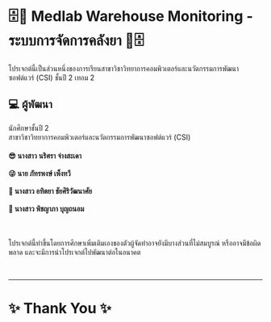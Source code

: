 <h1>🗄️💊 Medlab Warehouse Monitoring - ระบบการจัดการคลังยา 💊🗄️</h1>
<p>โปรเจกต์นี้เป็นส่วนหนึ่งของการเรียนสาขาวิชาวิทยาการคอมพิวเตอร์และนวัตกรรมการพัฒนาซอฟต์แวร์ (CSI) ชั้นปี 2 เทอม 2</p>
<h2>💻 ผู้พัฒนา<br></h2>

<p>นักศึกษาชั้นปี 2 <br>สาขาวิชาวิทยาการคอมพิวเตอร์และนวัตกรรมการพัฒนาซอฟต์แวร์ (CSI)</p>
<h4>
😎 นางสาว นริศรา จ่างสะเดา <br><br>
😜 นาย ภัทรพงษ์ เพ็งทวี <br><br>
🤩 นางสาว อทิตยา ชัยศิริวัฒนาศัย <br><br>
🥺 นางสาว พิชญาภา บุญถนอม <br>
</h4>
<br>
<p>โปรเจกต์นี้ทำขึ้นโดยการศึกษาเพิ่มเติมเองของตัวผู้จัดทำอาจยังมีบางส่วนที่ไม่สมบูรณ์ หรืออาจมีข้อผิดพลาด และจะมีการนำโปรเจกต์ไปพัฒนาต่อในอนาคต</p>
<br>
<hr>

<h1>✨ Thank You ✨</h1>
